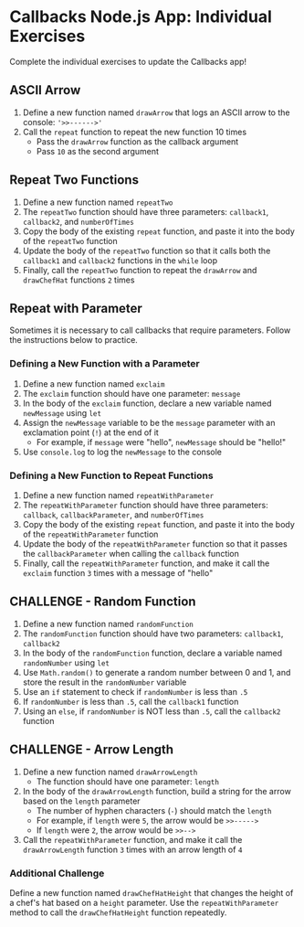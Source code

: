 # Callbacks Node.js App: Individual Exercises
Complete the individual exercises to update the Callbacks app!

## ASCII Arrow
1. Define a new function named `drawArrow` that logs an ASCII arrow to the console: `'>>------>'`
1. Call the `repeat` function to repeat the new function 10 times
    - Pass the `drawArrow` function as the callback argument
    - Pass `10` as the second argument

## Repeat Two Functions
1. Define a new function named `repeatTwo`
1. The `repeatTwo` function should have three parameters: `callback1`, `callback2`, and `numberOfTimes`
1. Copy the body of the existing `repeat` function, and paste it into the body of the `repeatTwo` function
1. Update the body of the `repeatTwo` function so that it calls both the `callback1` and `callback2` functions in the `while` loop
1. Finally, call the `repeatTwo` function to repeat the `drawArrow` and `drawChefHat` functions `2` times

## Repeat with Parameter
Sometimes it is necessary to call callbacks that require parameters. Follow the instructions below to practice.

### Defining a New Function with a Parameter
1. Define a new function named `exclaim`
1. The `exclaim` function should have one parameter: `message`
1. In the body of the `exclaim` function, declare a new variable named `newMessage` using `let`
1. Assign the `newMessage` variable to be the `message` parameter with an exclamation point (`!`) at the end of it
    - For example, if `message` were "hello", `newMessage` should be "hello!"
1. Use `console.log` to log the `newMessage` to the console

### Defining a New Function to Repeat Functions
1. Define a new function named `repeatWithParameter`
1. The `repeatWithParameter` function should have three parameters: `callback`, `callbackParameter`, and `numberOfTimes`
1. Copy the body of the existing `repeat` function, and paste it into the body of the `repeatWithParameter` function
1. Update the body of the `repeatWithParameter` function so that it passes the `callbackParameter` when calling the `callback` function
1. Finally, call the `repeatWithParameter` function, and make it call the `exclaim` function `3` times with a message of "hello"

## CHALLENGE - Random Function
1. Define a new function named `randomFunction`
1. The `randomFunction` function should have two parameters: `callback1`, `callback2`
1. In the body of the `randomFunction` function, declare a variable named `randomNumber` using `let`
1. Use `Math.random()` to generate a random number between 0 and 1, and store the result in the `randomNumber` variable
1. Use an `if` statement to check if `randomNumber` is less than `.5`
1. If `randomNumber` is less than `.5`, call the `callback1` function
1. Using an `else`, if `randomNumber` is NOT less than `.5`, call the `callback2` function

## CHALLENGE - Arrow Length
1. Define a new function named `drawArrowLength`
    - The function should have one parameter: `length`
1. In the body of the `drawArrowLength` function, build a string for the arrow based on the `length` parameter
    - The number of hyphen characters (`-`) should match the `length`
    - For example, if `length` were `5`, the arrow would be `>>----->`
    - If `length` were `2`, the arrow would be `>>-->`
1. Call the `repeatWithParameter` function, and make it call the `drawArrowLength` function `3` times with an arrow length of `4`

### Additional Challenge
Define a new function named `drawChefHatHeight` that changes the height of a chef's hat based on a `height` parameter. Use the `repeatWithParameter` method to call the `drawChefHatHeight` function repeatedly.